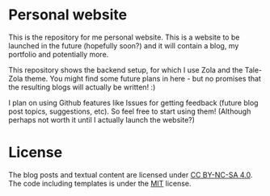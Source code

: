 # Personal website
This is the repository for me personal website. This is a website to be launched in the future (hopefully soon?) and
it will contain a blog, my portfolio and potentially more.

This repository shows the backend setup, for which I use Zola and the Tale-Zola theme. You might find some future plans
in here - but no promises that the resulting blogs will actually be written! :)

I plan on using Github features like Issues for getting feedback (future blog post topics, suggestions, etc). So feel
free to start using them! (Although perhaps not worth it until I actually launch the website?)

# License
The blog posts and textual content are licensed under [CC BY-NC-SA 4.0](LICENSE-CC%20BY-NC-SA%204.0). The code 
including templates is under the [MIT](LICENSE-MIT) license.